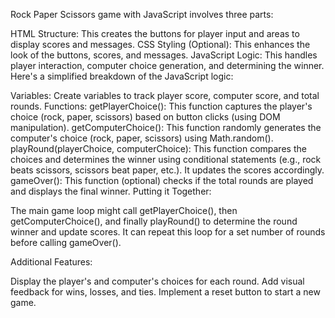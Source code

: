 Rock Paper Scissors game with JavaScript involves three parts:

HTML Structure: This creates the buttons for player input and areas to display scores and messages.
CSS Styling (Optional): This enhances the look of the buttons, scores, and messages.
JavaScript Logic: This handles player interaction, computer choice generation, and determining the winner.
Here's a simplified breakdown of the JavaScript logic:

Variables: Create variables to track player score, computer score, and total rounds.
Functions:
getPlayerChoice(): This function captures the player's choice (rock, paper, scissors) based on button clicks (using DOM manipulation).
getComputerChoice(): This function randomly generates the computer's choice (rock, paper, scissors) using Math.random().
playRound(playerChoice, computerChoice): This function compares the choices and determines the winner using conditional statements (e.g., rock beats scissors, scissors beat paper, etc.). It updates the scores accordingly.
gameOver(): This function (optional) checks if the total rounds are played and displays the final winner.
Putting it Together:

The main game loop might call getPlayerChoice(), then getComputerChoice(), and finally playRound() to determine the round winner and update scores. It can repeat this loop for a set number of rounds before calling gameOver().

Additional Features:

Display the player's and computer's choices for each round.
Add visual feedback for wins, losses, and ties.
Implement a reset button to start a new game.
